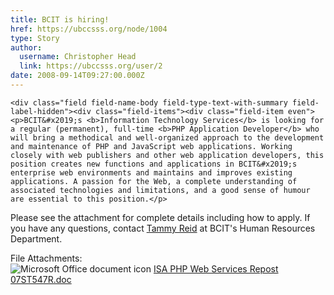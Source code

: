 ```yaml
---
title: BCIT is hiring! 
href: https://ubccsss.org/node/1004
type: Story
author:
  username: Christopher Head
  link: https://ubccsss.org/user/2
date: 2008-09-14T09:27:00.000Z
---
```



    <div class="field field-name-body field-type-text-with-summary field-label-hidden"><div class="field-items"><div class="field-item even"><p>BCIT&#x2019;s <b>Information Technology Services</b> is looking for a regular (permanent), full-time <b>PHP Application Developer</b> who will bring a methodical and well-organized approach to the development and maintenance of PHP and JavaScript web applications. Working closely with web publishers and other web application developers, this position creates new functions and applications in BCIT&#x2019;s enterprise web environments and maintains and improves existing applications. A passion for the Web, a complete understanding of associated technologies and limitations, and a good sense of humour are essential to this position.</p>
<p>Please see the attachment for complete details including how to apply. If you have any questions, contact <a href="/cdn-cgi/l/email-protection#ebbf8a868692b4b98e828fab8988829fc5888a">Tammy Reid</a> at BCIT&apos;s Human Resources Department.</p>
</div></div></div><div class="field field-name-field-file-attachments field-type-file field-label-above"><div class="field-label">File Attachments:&#xA0;</div><div class="field-items"><div class="field-item even"><span class="file"><img class="file-icon" alt="Microsoft Office document icon" title="application/msword" src="/modules/file/icons/x-office-document.png"> <a href="https://ubccsss.org/files/ISA%20PHP%20Web%20Services%20Repost%2007ST547R.doc" type="application/msword; length=49664">ISA PHP Web Services Repost 07ST547R.doc</a></span></div></div></div>    <footer>
          </footer>
    